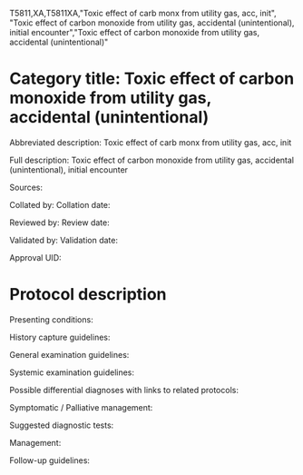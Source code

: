 T5811,XA,T5811XA,"Toxic effect of carb monx from utility gas, acc, init", "Toxic effect of carbon monoxide from utility gas, accidental (unintentional), initial encounter","Toxic effect of carbon monoxide from utility gas, accidental (unintentional)"
# Category title: Toxic effect of carbon monoxide from utility gas, accidental (unintentional)

Abbreviated description: Toxic effect of carb monx from utility gas, acc, init

Full description: Toxic effect of carbon monoxide from utility gas, accidental (unintentional), initial encounter

Sources:

Collated by:
Collation date:

Reviewed by:
Review date:

Validated by:
Validation date:

Approval UID:

# Protocol description

Presenting conditions:

History capture guidelines:

General examination guidelines:

Systemic examination guidelines:

Possible differential diagnoses with links to related protocols:

Symptomatic / Palliative management:

Suggested diagnostic tests:

Management:

Follow-up guidelines:
